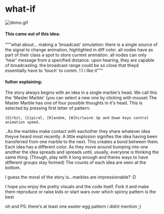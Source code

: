 # what-if
![demo.gif][logo]

[logo]: http://navdot.tk/demo.gif "demo.gif"

#### This came out of this idea:
"""what about... making a 'broadcast' simulation: there is a single source of the signal to change animation, highlighted in diff color. all nodes have as part of their class a spot to store current animation. all nodes can only 'hear' message from a specified distance. upon hearing, they are capable of broadcasting.  the broadcast range could be so close that theyd essentially have to 'touch' to comm. !:) i like it"""

#### futher esplaining:

The story always begins with an idea in a single marble's head.
We call this the 'Master Marble' (you can select a new one by clicking with mouse)
The Master Marble has one of four possible thoughts in it's head. This is selected by
pressing first letter of pattern:

`[O]rbit, [S]piral, [R]andom, [W]hirlwind.`
`Up and Down keys control animation speed.`

..As the marbles make contact with eachother they share whatever idea theyve heard most recently.
A little explosion signifies the idea having been transferred from one marble to the next.
This creates a bond between them.  Each idea has a different color.  As they move around bumping
into one another the idea spreads and spreads until, usually, everyone is thinking the same thing.
(Though, play with it long enough and theres ways to have different groups stay formed)
The counts of each idea are seen at the bottom.  

I guess the moral of the story is...marbles are impressionable? :D        

I hope you enjoy the pretty visuals and the code itself. Fork it and make them reproduce or raise kids
or start wars over which spinny pattern is the best

oh and PS: there's at least one easter-egg pattern i didnt mention ;)


